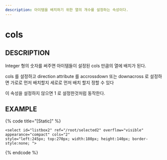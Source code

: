 ```yaml
---
description: 아이템을 배치하기 위한 열의 개수를 설정하는 속성이다.
---
```


# cols

## DESCRIPTION

Integer 형의 숫자를 써주면 아이템들이 설정된 cols 만큼의 열에 배치가 된다.

cols 를 설정하고 direction attribute 를 accrossdown 또는 downacross 로 설정하면 가로로 먼저 배치할지 세로로 먼저 배치 할지 정할 수 있다

이 속성을 설정하지 않으면 1 로 설정한것처럼 동작한다.   

## EXAMPLE

{% code title="\[Static\]" %}
```markup
<select id="listbox2" ref="/root/selected2" overflow="visible" appearance="compact" cols="2" 
style="left:245px; top:270px; width:180px; height:140px; border-style:none; ">
```
{% endcode %}

